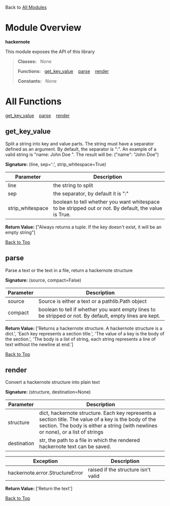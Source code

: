 Back to [All Modules](https://github.com/pyrustic/hackernote/blob/master/docs/modules/README.md#readme)

# Module Overview

**hackernote**
 
This module exposes the API of this library

> **Classes:** &nbsp; None
>
> **Functions:** &nbsp; [get\_key\_value](#get_key_value) &nbsp;&nbsp; [parse](#parse) &nbsp;&nbsp; [render](#render)
>
> **Constants:** &nbsp; None

# All Functions
[get\_key\_value](#get_key_value) &nbsp;&nbsp; [parse](#parse) &nbsp;&nbsp; [render](#render)

## get\_key\_value
Split a string into key and value parts.
The string must have a separator defined as an argument.
By default, the separator is ":".
An example of a valid string is "name: John Doe ".
The result will be: ("name": "John Doe")




**Signature:** (line, sep=':', strip\_whitespace=True)

|Parameter|Description|
|---|---|
|line|the string to split|
|sep|the separator, by default it is ":"|
|strip\_whitespace|boolean to tell whether you want whitespace to be stripped out or not. By default, the value is True. |





**Return Value:** ["Always returns a tuple. If the key doesn't exist, it will be an empty string"]

[Back to Top](#module-overview)


## parse
Parse a text or the text in a file, return a hackernote structure




**Signature:** (source, compact=False)

|Parameter|Description|
|---|---|
|source|Source is either a text or a pathlib.Path object|
|compact|boolean to tell if whether you want empty lines to be stripped or not. By default, empty lines are kept. |





**Return Value:** ['Returns a hackernote structure. A hackernote structure is a dict.', 'Each key represents a section title.', 'The value of a key is the body of the section.', 'The body is a list of string, each string represents a line of text without the newline at end.']

[Back to Top](#module-overview)


## render
Convert a hackernote structure into plain text




**Signature:** (structure, destination=None)

|Parameter|Description|
|---|---|
|structure|dict, hackernote structure. Each key represents a section title. The value of a key is the body of the section. The body is either a string (with newlines or none), or a list of strings|
|destination|str, the path to a file in which the rendered hackernote text can be saved. |



|Exception|Description|
|---|---|
|hackernote.error.StructureError|raised if the structure isn't valid |



**Return Value:** ['Return the text']

[Back to Top](#module-overview)


